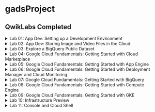 # gadsProject

## QwikLabs Completed

<details>
  <summary>Lab 01: App Dev: Setting up a Development Environment</summary>
  <img src="screenshots/lab_01.png">
</details>

<details>
  <summary>Lab 02: App Dev: Storing Image and Video Files in the Cloud</summary>
  <img src="screenshots/lab_02.png">
</details>

<details>
  <summary>Lab 03: Explore a BigQuery Public Dataset</summary>
  <img src="screenshots/lab_03.png">
</details>

<details>
  <summary>Lab 04: Google Cloud Fundamentals: Getting Started with Cloud Marketplace</summary>
  <img src="screenshots/lab_04.png">
</details>

<details>
  <summary>Lab 05: Google Cloud Fundamentals: Getting Started with App Engine</summary>
  <img src="screenshots/lab_05.png">
</details>

<details>
  <summary>Lab 06: Google Cloud Fundamentals: Getting Started with Deployment Manager and Cloud Monitoring</summary>
  <img src="screenshots/lab_06.png">
</details>

<details>
  <summary>Lab 07: Google Cloud Fundamentals: Getting Started with BigQuery</summary>
  <img src="screenshots/lab_07.png">
</details>

<details>
  <summary>Lab 08: Google Cloud Fundamentals: Getting Started with Compute Engine</summary>
  <img src="screenshots/lab_08.png">
</details>

<details>
  <summary>Lab 09:  Google Cloud Fundamentals: Getting Started with GKE</summary>
  <img src="screenshots/lab_09.png">
</details>

<details>
  <summary>Lab 10: Infrastructure Preview</summary>
  <img src="screenshots/lab_10.png">
</details>

<details>
  <summary>Lab 11: Console and Cloud Shell</summary>
  <img src="screenshots/lab_11.png">
</details>

